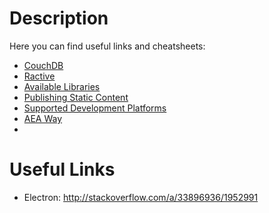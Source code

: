 # Description

Here you can find useful links and cheatsheets:

* [CouchDB](./CouchDB)
* [Ractive](./Ractive)
* [Available Libraries](./available-libraries.md)
* [Publishing Static Content](./publishing-static-content.md)
* [Supported Development Platforms](./supported-development-platforms.md)
* [AEA Way](./aea-way.md)
* 
# Useful Links

- Electron: http://stackoverflow.com/a/33896936/1952991
